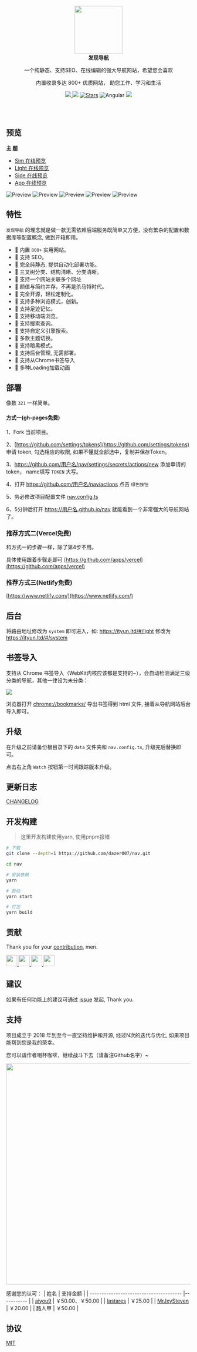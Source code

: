 
<p align="center">
  <a href="https://nav.ityun.ltd/?g">
    <img src="src/assets/logo.png" width="130" />
  </a>
  <br />
  <b>发现导航</b>
  <p align="center">一个纯静态、支持SEO、在线编辑的强大导航网站，希望您会喜欢</p>
  <p align="center">内置收录多达 800+ 优质网站， 助您工作、学习和生活</p>
  <p align="center">
    <a href="README.md">
      <img src="https://img.shields.io/badge/lang-%E7%AE%80%E4%BD%93%E4%B8%AD%E6%96%87-red.svg?longCache=true&style=flat-square">
    </a>
    <img src="https://img.shields.io/github/v/release/dazer007/nav" />
    <a href="https://github.com/dazer007/nav/stargazers"><img src="https://img.shields.io/github/stars/dazer007/nav" alt="Stars"/></a>
    <img alt="Angular" src="https://img.shields.io/static/v1.svg?label=&message=Angular11&style=flat-square&color=C82B38">
    <img src="https://img.shields.io/github/license/dazer007/nav" />
  </p>
</p>

<br />
<br />


## 预览
**主 题**

- [Sim 在线预览](https://nav.ityun.ltd/#/sim)
- [Light 在线预览](https://nav.ityun.ltd/#/light)
- [Side 在线预览](https://nav.ityun.ltd/#/side)
- [App 在线预览](https://nav.ityun.ltd/#/app)

![Preview](https://raw.githubusercontent.com/xjh22222228/public/gh-pages/nav/1.png)
![Preview](https://raw.githubusercontent.com/xjh22222228/public/gh-pages/nav/2.png)
![Preview](https://raw.githubusercontent.com/xjh22222228/public/gh-pages/nav/3.png)
![Preview](https://raw.githubusercontent.com/xjh22222228/public/gh-pages/nav/4.png)
![Preview](https://raw.githubusercontent.com/xjh22222228/public/gh-pages/nav/5.png)






## 特性
`发现导航` 的理念就是做一款无需依赖后端服务既简单又方便，没有繁杂的配置和数据库等配置概念, 做到开箱即用。

- 🍰 内置 `800+` 实用网站。
- 🍰 支持 SEO。
- 🍰 完全纯静态, 提供自动化部署功能。
- 🍰 三叉树分类、结构清晰、分类清晰。
- 🍰 支持一个网站关联多个网址
- 🍰 颜值与简约并存，不再是杀马特时代。
- 🍰 完全开源，轻松定制化。
- 🍰 支持多种浏览模式，创新。
- 🍰 支持足迹记忆。
- 🍰 支持移动端浏览。
- 🍰 支持搜索查询。
- 🍰 支持自定义引擎搜索。
- 🍰 多款主题切换。
- 🍰 支持暗黑模式。
- 🍰 支持后台管理, 无需部署。
- 🍰 支持从Chrome书签导入
- 🍰 多种Loading加载动画




## 部署
像数 `321` 一样简单。

#### 方式一(gh-pages免费)
1、Fork 当前项目。

2、[https://github.com/settings/tokens](https://github.com/settings/tokens) 申请 token, 勾选相应的权限, 如果不懂就全部选中，复制并保存Token。

3、https://github.com/用户名/nav/settings/secrets/actions/new  添加申请的token， name填写 `TOKEN` 大写。

4、打开 https://github.com/用户名/nav/actions 点击 `绿色按钮`

5、务必修改项目配置文件 [nav.config.ts](nav.config.ts)

6、5分钟后打开 https://用户名.github.io/nav 就能看到一个非常强大的导航网站了。

### 推荐方式二(Vercel免费)
和方式一的步骤一样，除了第4步不用。

具体使用跟着步骤走即可 [https://github.com/apps/vercel](https://github.com/apps/vercel)



### 推荐方式三(Netlify免费)
[https://www.netlify.com/](https://www.netlify.com/)



## 后台
将路由地址修改为 `system` 即可进入，如: https://ityun.ltd/#/light 修改为 https://ityun.ltd/#/system


## 书签导入
支持从 Chrome 书签导入（WebKit内核应该都是支持的~），会自动检测满足三级分类的导航，其他一律设为未分类：

![](https://raw.githubusercontent.com/xjh22222228/public/gh-pages/nav/import.png)

浏览器打开 [chrome://bookmarks/](chrome://bookmarks/) 导出书签得到 html 文件, 接着从导航网站后台导入即可。



## 升级
在升级之前请备份根目录下的 `data` 文件夹和 `nav.config.ts`, 升级完后替换即可。

点击右上角 `Watch` 按钮第一时间跟踪版本升级。



## 更新日志
[CHANGELOG](https://github.com/dazer007/nav/releases)






## 开发构建
> 这里开发构建使用yarn, 使用pnpm报错
``` bash
# 下载
git clone --depth=1 https://github.com/dazer007/nav.git

cd nav

# 安装依赖
yarn

# 启动
yarn start

# 打包
yarn build
```



## 贡献
Thank you for your [contribution](https://github.com/dazer007/nav/issues), men.

<a href="https://github.com/YutHelloWorld">
  <img src="https://avatars1.githubusercontent.com/u/20860159?s=460&v=4" width="30px" height="30px" />
</a>
<a href="https://github.com/JJJTHuang">
  <img src="https://avatars3.githubusercontent.com/u/22817432?s=460&v=4" width="30px" height="30px" />
</a>
<a href="https://github.com/Fechin">
  <img src="https://avatars1.githubusercontent.com/u/2541482?s=460&v=4" width="30px" height="30px" />
</a>
<a href="https://github.com/setdiaoyong">
  <img src="https://avatars1.githubusercontent.com/u/62551864?s=460&v=4" width="30px" height="30px" />
</a>






## 建议
如果有任何功能上的建议可通过 [issue](https://github.com/dazer007/nav/issues) 发起, Thank you.



## 支持
项目成立于 2018 年到至今一直坚持维护和开源, 经过N次的迭代与优化, 如果项目能帮到您是我的荣幸。

您可以请作者喝杯咖啡，继续战斗下去（请备注Github名字）~

<img src="https://cdn.jsdelivr.net/gh/xjh22222228/public@gh-pages/img/32.png" width="600">

感谢您的认可：
| 姓名    | 支持金额              |
| --------------------------------------- |----------- |
| [aiyou9](https://github.com/aiyou9)     | ￥50.00、￥50.00     |
| [lastares](https://github.com/lastares)       | ￥25.00     |
| [MrJxySteven](https://github.com/MrJxySteven) | ￥20.00     |
| 路人甲     | ￥50.00     |


## 协议
[MIT](./LICENSE)
